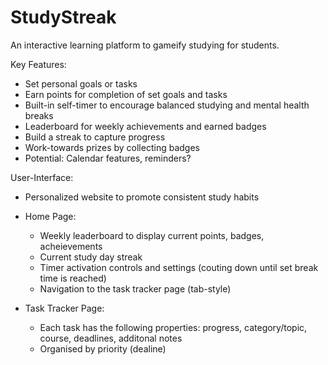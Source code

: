 # StudyStreak
An interactive learning platform to gameify studying for students. 

Key Features:
- Set personal goals or tasks 
- Earn points for completion of set goals and tasks
- Built-in self-timer to encourage balanced studying and mental health breaks
- Leaderboard for weekly achievements and earned badges
- Build a streak to capture progress
- Work-towards prizes by collecting badges
- Potential: Calendar features, reminders?

User-Interface:
- Personalized website to promote consistent study habits
- Home Page:
    - Weekly leaderboard to display current points, badges, acheievements
    - Current study day streak
    - Timer activation controls and settings (couting down until set break time is reached)
    - Navigation to the task tracker page (tab-style)
 
- Task Tracker Page:
    - Each task has the following properties: progress, category/topic, course, deadlines, additonal notes
    - Organised by priority (dealine)
  
  
